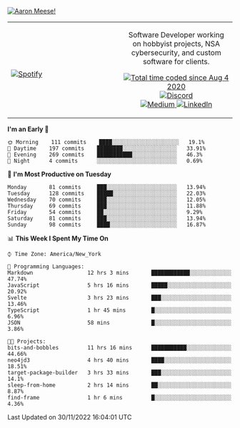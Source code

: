 [![Aaron Meese!](https://user-images.githubusercontent.com/17814535/88975338-a2aabf00-d27f-11ea-963f-8a19608716b4.png)](https://github.com/ajmeese7/readme-ascii "README ASCII")

<!-- Modified from project here: https://github.com/novatorem/novatorem -->
<table width="100%">
  <tr>
  <td width="50%">

&nbsp; <br> [![Spotify](https://ajmeese7.vercel.app/api/spotify)](https://open.spotify.com/user/ajmeese)

  </td>
  <td width="50%">
    <p align="center">
    Software Developer working on hobbyist projects, NSA cybersecurity, and custom software for clients.
    </p>
    <p align="center">
      <a href="https://wakatime.com/@f726891d-3b02-46cd-9b60-e8c59f9e2b14">
        <img src="https://wakatime.com/badge/user/f726891d-3b02-46cd-9b60-e8c59f9e2b14.svg" alt="Total time coded since Aug 4 2020" title="WakaTime" />
      </a>
      <a href="http://link.aaronmeese.com/discord">
        <img src="https://img.shields.io/badge/discord-ajmeese7%234835-369?style=flat-square&logo=discord&logoColor=white&color=purple" alt="Discord" title="Discord">
      </a>
      <br />
      <a href="https://link.aaronmeese.com/medium">
        <img src="https://img.shields.io/badge/medium-ajmeese7-1DB954?style=flat-square&logo=medium&logoColor=white" alt="Medium" title="Medium">
      </a>
      <a href="https://link.aaronmeese.com/linkedin">
        <img src="https://img.shields.io/badge/linkedIn-aaronmeese-1DB954?style=flat-square&logo=linkedin&logoColor=white&color=blue" alt="LinkedIn" title="LinkedIn">
      </a>
    </p>
  </td>

</table>

[//]: <> (The `&nbsp;` is to have Aphelion take up more space)

<!--START_SECTION:waka-->
**I'm an Early 🐤** 

```text
🌞 Morning    111 commits    ████░░░░░░░░░░░░░░░░░░░░░   19.1% 
🌆 Daytime    197 commits    ████████░░░░░░░░░░░░░░░░░   33.91% 
🌃 Evening    269 commits    ███████████░░░░░░░░░░░░░░   46.3% 
🌙 Night      4 commits      ░░░░░░░░░░░░░░░░░░░░░░░░░   0.69%

```
📅 **I'm Most Productive on Tuesday** 

```text
Monday       81 commits     ███░░░░░░░░░░░░░░░░░░░░░░   13.94% 
Tuesday      128 commits    █████░░░░░░░░░░░░░░░░░░░░   22.03% 
Wednesday    70 commits     ███░░░░░░░░░░░░░░░░░░░░░░   12.05% 
Thursday     69 commits     ███░░░░░░░░░░░░░░░░░░░░░░   11.88% 
Friday       54 commits     ██░░░░░░░░░░░░░░░░░░░░░░░   9.29% 
Saturday     81 commits     ███░░░░░░░░░░░░░░░░░░░░░░   13.94% 
Sunday       98 commits     ████░░░░░░░░░░░░░░░░░░░░░   16.87%

```


📊 **This Week I Spent My Time On** 

```text
⌚︎ Time Zone: America/New_York

💬 Programming Languages: 
Markdown                 12 hrs 3 mins       ████████████░░░░░░░░░░░░░   47.74% 
JavaScript               5 hrs 16 mins       █████░░░░░░░░░░░░░░░░░░░░   20.92% 
Svelte                   3 hrs 23 mins       ███░░░░░░░░░░░░░░░░░░░░░░   13.46% 
TypeScript               1 hr 45 mins        █░░░░░░░░░░░░░░░░░░░░░░░░   6.96% 
JSON                     58 mins             █░░░░░░░░░░░░░░░░░░░░░░░░   3.86%

🐱‍💻 Projects: 
bits-and-bobbles         11 hrs 16 mins      ███████████░░░░░░░░░░░░░░   44.66% 
neo4jd3                  4 hrs 40 mins       ████░░░░░░░░░░░░░░░░░░░░░   18.51% 
target-package-builder   3 hrs 33 mins       ███░░░░░░░░░░░░░░░░░░░░░░   14.1% 
sleep-from-home          2 hrs 14 mins       ██░░░░░░░░░░░░░░░░░░░░░░░   8.87% 
find-frame               1 hr 6 mins         █░░░░░░░░░░░░░░░░░░░░░░░░   4.36%

```


 Last Updated on 30/11/2022 16:04:01 UTC
<!--END_SECTION:waka-->
